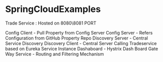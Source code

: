 # SpringCloudExamples

Trade Service : Hosted on 8080\8081 PORT 

Config Client - Pull Property from Config Server 
Config Server - Refers Configuration from GitHub Property Repo
Discovery Server - Central Service Discovery
Discovery Client - Central Server Calling Tradeservice based on Eureka Service Instance
Dashaboard - Hystrix Dash Board
Gate Way Service - Routing and Filtering Mechanism
